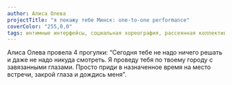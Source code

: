 ```yaml
---
author: Алиса Олева
projectTitle: "я покажу тебе Минск: one-­to­-one performance"
coverColor: "255,0,0"
tags: интимные интерфейсы, социальная хореография, рассеянная коллективность
---
```

Алиса Олева провела 4 прогулки:
“Сегодня тебе не надо ничего решать и даже не надо никуда смотреть. Я проведу тебя по твоему городу с завязанными глазами. Просто приди в назначенное время на место встречи, закрой глаза и дождись меня”.